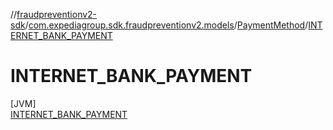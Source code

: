 //[fraudpreventionv2-sdk](../../../../index.md)/[com.expediagroup.sdk.fraudpreventionv2.models](../../index.md)/[PaymentMethod](../index.md)/[INTERNET_BANK_PAYMENT](index.md)

# INTERNET_BANK_PAYMENT

[JVM]\
[INTERNET_BANK_PAYMENT](index.md)
